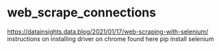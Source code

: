 # web_scrape_connections
 
https://datainsights.data.blog/2021/01/17/web-scraping-with-selenium/
instructions on installing driver on chrome found here
pip install selenium 
